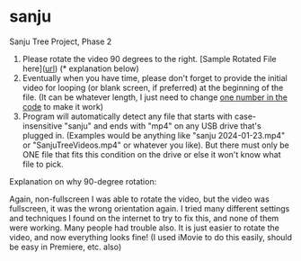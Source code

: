 # sanju
Sanju Tree Project, Phase 2



1) Please rotate the video 90 degrees to the right. [Sample Rotated File here]([url](https://www.dropbox.com/scl/fi/70ki8l3ig036ha8b841q0/SanjuTreeTestRotateRight90.mp4?rlkey=dte3m26ni5h81q35hcy7r1hk3&dl=0 )) (* explanation below)
2) Eventually when you have time, please don't forget to provide the initial video for looping (or blank screen, if preferred) at the beginning of the file. (It can be whatever length, I just need to change [one number in the code]([url](https://github.com/sbf99/sanju/blob/337072864ded3516b9e6219965168a4e8b189b49/playVideo.py#L39)) to make it work)
3) Program will automatically detect any file that starts with case-insensitive "sanju" and ends with "mp4" on any USB drive that's plugged in. (Examples would be anything like "sanju 2024-01-23.mp4" or "SanjuTreeVideos.mp4" or whatever you like). But there must only be ONE file that fits this condition on the drive or else it won't know what file to pick.

   
Explanation on why 90-degree rotation: 

Again, non-fullscreen I was able to rotate the video, but the video was fullscreen, it was the wrong orientation again. I tried many different settings and techniques I found on the internet to try to fix this, and none of them were working. Many people had trouble also. It is just easier to rotate the video, and now everything looks fine!  (I used iMovie to do this easily, should be easy in Premiere, etc. also)
